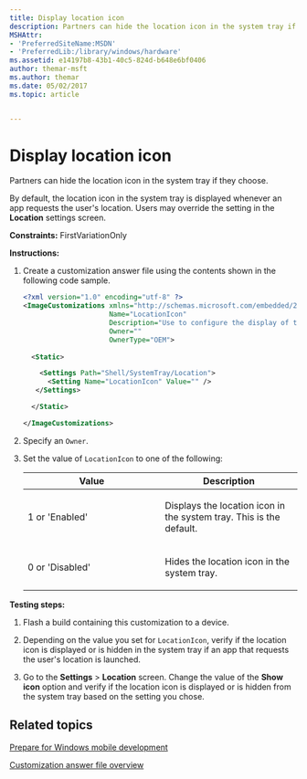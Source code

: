 ```yaml
---
title: Display location icon
description: Partners can hide the location icon in the system tray if they choose.
MSHAttr:
- 'PreferredSiteName:MSDN'
- 'PreferredLib:/library/windows/hardware'
ms.assetid: e14197b8-43b1-40c5-824d-b648e6bf0406
author: themar-msft
ms.author: themar
ms.date: 05/02/2017
ms.topic: article


---
```


# Display location icon


Partners can hide the location icon in the system tray if they choose.

By default, the location icon in the system tray is displayed whenever an app requests the user's location. Users may override the setting in the **Location** settings screen.

<a href="" id="constraints---firstvariationonly"></a>**Constraints:** FirstVariationOnly  

<a href="" id="instructions-"></a>**Instructions:**  
1.  Create a customization answer file using the contents shown in the following code sample.

    ```XML
    <?xml version="1.0" encoding="utf-8" ?>  
    <ImageCustomizations xmlns="http://schemas.microsoft.com/embedded/2004/10/ImageUpdate"  
                         Name="LocationIcon"  
                         Description="Use to configure the display of the location icon in the system tray."  
                         Owner=""  
                         OwnerType="OEM"> 
      
      <Static>  

        <Settings Path="Shell/SystemTray/Location">  
          <Setting Name="LocationIcon" Value="" />    
       </Settings>  

      </Static>

    </ImageCustomizations>
    ```

2.  Specify an `Owner`.

3.  Set the value of `LocationIcon` to one of the following:

    <table>
    <colgroup>
    <col width="50%" />
    <col width="50%" />
    </colgroup>
    <thead>
    <tr class="header">
    <th>Value</th>
    <th>Description</th>
    </tr>
    </thead>
    <tbody>
    <tr class="odd">
    <td><p>1 or 'Enabled'</p></td>
    <td><p>Displays the location icon in the system tray. This is the default.</p></td>
    </tr>
    <tr class="even">
    <td><p>0 or 'Disabled'</p></td>
    <td><p>Hides the location icon in the system tray.</p></td>
    </tr>
    </tbody>
    </table>

     

<a href="" id="testing-steps-"></a>**Testing steps:**  
1.  Flash a build containing this customization to a device.

2.  Depending on the value you set for `LocationIcon`, verify if the location icon is displayed or is hidden in the system tray if an app that requests the user's location is launched.

3.  Go to the **Settings** &gt; **Location** screen. Change the value of the **Show icon** option and verify if the location icon is displayed or is hidden from the system tray based on the setting you chose.

## Related topics

[Prepare for Windows mobile development](https://docs.microsoft.com/en-us/windows-hardware/manufacture/mobile/preparing-for-windows-mobile-development)

[Customization answer file overview](https://docs.microsoft.com/en-us/windows-hardware/customize/mobile/mcsf/customization-answer-file)
